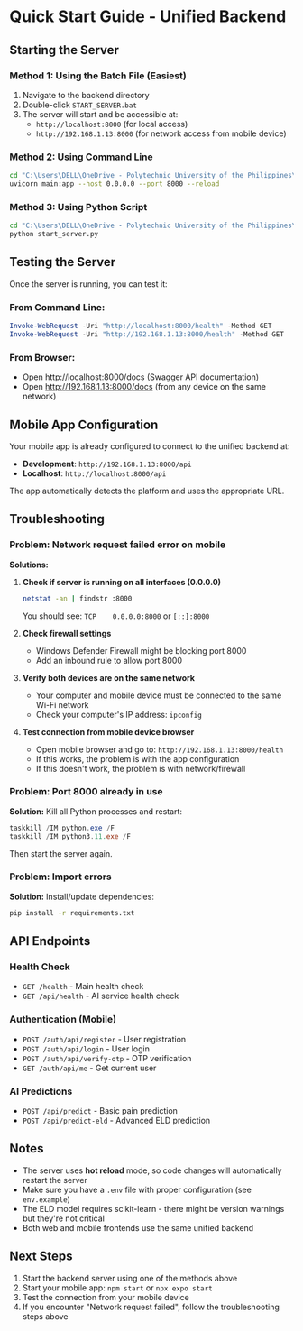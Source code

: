 # Quick Start Guide - Unified Backend

## Starting the Server

### Method 1: Using the Batch File (Easiest)
1. Navigate to the backend directory
2. Double-click `START_SERVER.bat`
3. The server will start and be accessible at:
   - `http://localhost:8000` (for local access)
   - `http://192.168.1.13:8000` (for network access from mobile device)

### Method 2: Using Command Line
```bash
cd "C:\Users\DELL\OneDrive - Polytechnic University of the Philippines\Documents\Pawthos\backend"
uvicorn main:app --host 0.0.0.0 --port 8000 --reload
```

### Method 3: Using Python Script
```bash
cd "C:\Users\DELL\OneDrive - Polytechnic University of the Philippines\Documents\Pawthos\backend"
python start_server.py
```

## Testing the Server

Once the server is running, you can test it:

### From Command Line:
```powershell
Invoke-WebRequest -Uri "http://localhost:8000/health" -Method GET
Invoke-WebRequest -Uri "http://192.168.1.13:8000/health" -Method GET
```

### From Browser:
- Open http://localhost:8000/docs (Swagger API documentation)
- Open http://192.168.1.13:8000/docs (from any device on the same network)

## Mobile App Configuration

Your mobile app is already configured to connect to the unified backend at:
- **Development**: `http://192.168.1.13:8000/api`
- **Localhost**: `http://localhost:8000/api`

The app automatically detects the platform and uses the appropriate URL.

## Troubleshooting

### Problem: Network request failed error on mobile

**Solutions:**
1. **Check if server is running on all interfaces (0.0.0.0)**
   ```bash
   netstat -an | findstr :8000
   ```
   You should see: `TCP    0.0.0.0:8000` or `[::]:8000`

2. **Check firewall settings**
   - Windows Defender Firewall might be blocking port 8000
   - Add an inbound rule to allow port 8000

3. **Verify both devices are on the same network**
   - Your computer and mobile device must be connected to the same Wi-Fi network
   - Check your computer's IP address: `ipconfig`

4. **Test connection from mobile device browser**
   - Open mobile browser and go to: `http://192.168.1.13:8000/health`
   - If this works, the problem is with the app configuration
   - If this doesn't work, the problem is with network/firewall

### Problem: Port 8000 already in use

**Solution:**
Kill all Python processes and restart:
```powershell
taskkill /IM python.exe /F
taskkill /IM python3.11.exe /F
```

Then start the server again.

### Problem: Import errors

**Solution:**
Install/update dependencies:
```bash
pip install -r requirements.txt
```

## API Endpoints

### Health Check
- `GET /health` - Main health check
- `GET /api/health` - AI service health check

### Authentication (Mobile)
- `POST /auth/api/register` - User registration
- `POST /auth/api/login` - User login  
- `POST /auth/api/verify-otp` - OTP verification
- `GET /auth/api/me` - Get current user

### AI Predictions
- `POST /api/predict` - Basic pain prediction
- `POST /api/predict-eld` - Advanced ELD prediction

## Notes

- The server uses **hot reload** mode, so code changes will automatically restart the server
- Make sure you have a `.env` file with proper configuration (see `env.example`)
- The ELD model requires scikit-learn - there might be version warnings but they're not critical
- Both web and mobile frontends use the same unified backend

## Next Steps

1. Start the backend server using one of the methods above
2. Start your mobile app: `npm start` or `npx expo start`
3. Test the connection from your mobile device
4. If you encounter "Network request failed", follow the troubleshooting steps above
